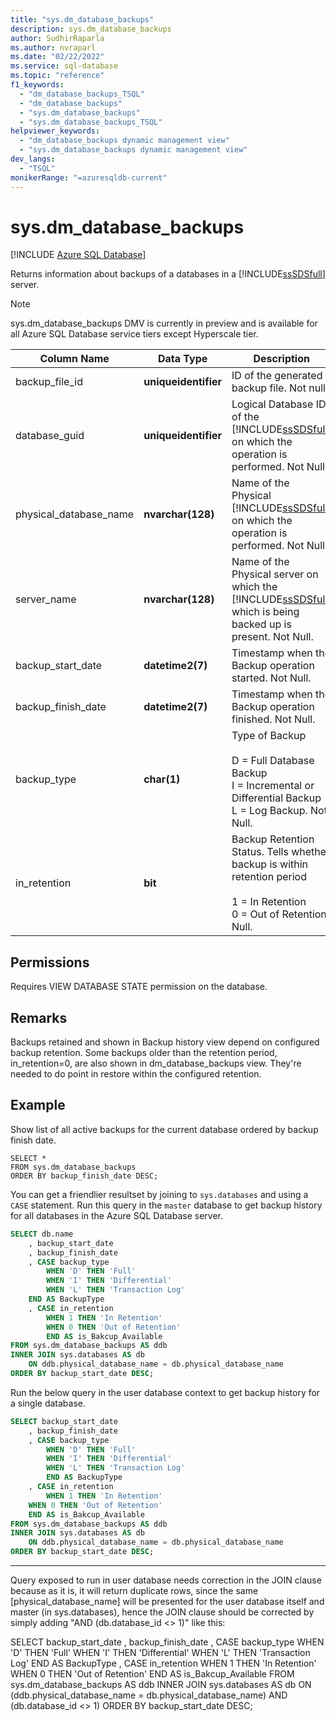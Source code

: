 ```yaml
---
title: "sys.dm_database_backups"
description: sys.dm_database_backups
author: SudhirRaparla
ms.author: nvraparl
ms.date: "02/22/2022"
ms.service: sql-database
ms.topic: "reference"
f1_keywords:
  - "dm_database_backups_TSQL"
  - "dm_database_backups"
  - "sys.dm_database_backups"
  - "sys.dm_database_backups_TSQL"
helpviewer_keywords:
  - "dm_database_backups dynamic management view"
  - "sys.dm_database_backups dynamic management view"
dev_langs:
  - "TSQL"
monikerRange: "=azuresqldb-current"
---
```

# sys.dm_database_backups

[!INCLUDE [Azure SQL Database](../../includes/applies-to-version/asdb.md)]

  Returns information about backups of a databases in a [!INCLUDE[ssSDSfull](../../includes/sssdsfull-md.md)] server.  


> [!NOTE]
> sys.dm_database_backups DMV is currently in preview and is available for all Azure SQL Database service tiers except Hyperscale tier.

|Column Name|Data Type|Description|  
|-----------------|---------------|-----------------|  
|backup_file_id|**uniqueidentifier**|ID of the generated backup file. Not null|
|database_guid|**uniqueidentifier**|Logical Database ID of the [!INCLUDE[ssSDSfull](../../includes/sssdsfull-md.md)] on which the operation is performed. Not Null.|
|physical_database_name|**nvarchar(128)**|Name of the Physical [!INCLUDE[ssSDSfull](../../includes/sssdsfull-md.md)] on which the operation is performed. Not Null|
|server_name|**nvarchar(128)**|Name of the Physical server on which the [!INCLUDE[ssSDSfull](../../includes/sssdsfull-md.md)] which is being backed up is present. Not Null.|
|backup_start_date|**datetime2(7)**|Timestamp when the Backup operation started. Not Null.|
|backup_finish_date|**datetime2(7)**|Timestamp when the Backup operation finished. Not Null.|
|backup_type|**char(1)**|Type of Backup<br /><br /> D = Full Database Backup<br />I = Incremental or Differential Backup<br />L = Log Backup. Not Null.|
|in_retention|**bit**|Backup Retention Status. Tells whether backup is within retention period<br /><br />1 = In Retention <br />0 = Out of Retention. Null.|

## Permissions  
 Requires VIEW DATABASE STATE permission on the database.

## Remarks
Backups retained and shown in Backup history view depend on configured backup retention. Some backups older than the retention period, in_retention=0, are also shown in dm_database_backups view. They're needed to do point in restore within the configured retention. 

## Example
 Show list of all active backups for the current database ordered by backup finish date.
  
```  
SELECT * 
FROM sys.dm_database_backups     
ORDER BY backup_finish_date DESC;  
```  
You can get a friendlier resultset by joining to `sys.databases` and using a `CASE` statement. Run this query in the `master` database to get backup history for all databases in the Azure SQL Database server.
 
```sql
SELECT db.name
    , backup_start_date
    , backup_finish_date
    , CASE backup_type
        WHEN 'D' THEN 'Full'
        WHEN 'I' THEN 'Differential'
        WHEN 'L' THEN 'Transaction Log'
    END AS BackupType
    , CASE in_retention
        WHEN 1 THEN 'In Retention'
        WHEN 0 THEN 'Out of Retention'
        END AS is_Bakcup_Available
FROM sys.dm_database_backups AS ddb
INNER JOIN sys.databases AS db
    ON ddb.physical_database_name = db.physical_database_name
ORDER BY backup_start_date DESC;
```

Run the below query in the user database context to get backup history for a single database.

```sql
SELECT backup_start_date
    , backup_finish_date
    , CASE backup_type
        WHEN 'D' THEN 'Full'
        WHEN 'I' THEN 'Differential'
        WHEN 'L' THEN 'Transaction Log'
        END AS BackupType
    , CASE in_retention
        WHEN 1 THEN 'In Retention'
    WHEN 0 THEN 'Out of Retention'
    END AS is_Bakcup_Available
FROM sys.dm_database_backups AS ddb
INNER JOIN sys.databases AS db
    ON ddb.physical_database_name = db.physical_database_name
ORDER BY backup_start_date DESC;
```

----------
Query exposed to run in user database needs correction in the JOIN clause because as it is, it will return duplicate rows, since the same [physical_database_name] will be presented for the user database itself and master (in sys.databases), hence the JOIN clause should be corrected by simply adding "AND (db.database_id <> 1)" like this:

SELECT backup_start_date
    , backup_finish_date
    , CASE backup_type
        WHEN 'D' THEN 'Full'
        WHEN 'I' THEN 'Differential'
        WHEN 'L' THEN 'Transaction Log'
        END AS BackupType
    , CASE in_retention
        WHEN 1 THEN 'In Retention'
    WHEN 0 THEN 'Out of Retention'
    END AS is_Bakcup_Available
FROM sys.dm_database_backups AS ddb
INNER JOIN sys.databases AS db
    ON (ddb.physical_database_name = db.physical_database_name) AND (db.database_id <> 1) 
ORDER BY backup_start_date DESC;
